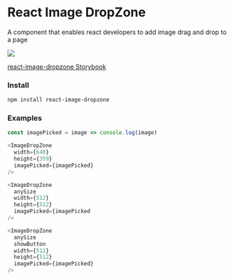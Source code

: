 # React Image DropZone

A component that enables react developers to add image drag and drop to a page

![](https://s3-us-west-2.amazonaws.com/union25-public/react-image-dropzone-screenshot.png)

[react-image-dropzone Storybook](http://reactimagedropzone.dbroadhurst.net)

### Install

```bash
npm install react-image-dropzone
```

### Examples

```javascript
const imagePicked = image => console.log(image)

<ImageDropZone
  width={640}
  height={359}
  imagePicked={imagePicked}
/>

<ImageDropZone
  anySize
  width={512}
  height={512}
  imagePicked={imagePicked
/>

<ImageDropZone
  anySize
  showButton
  width={512}
  height={512}
  imagePicked={imagePicked}
/>
```
